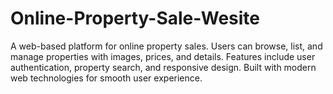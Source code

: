 # Online-Property-Sale-Wesite
A web-based platform for online property sales. Users can browse, list, and manage properties with images, prices, and details. Features include user authentication, property search, and responsive design. Built with modern web technologies for smooth user experience.
